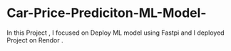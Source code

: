 # Car-Price-Prediciton-ML-Model-
In this Project , I focused on Deploy ML model using Fastpi  and I deployed Project on Rendor . 
